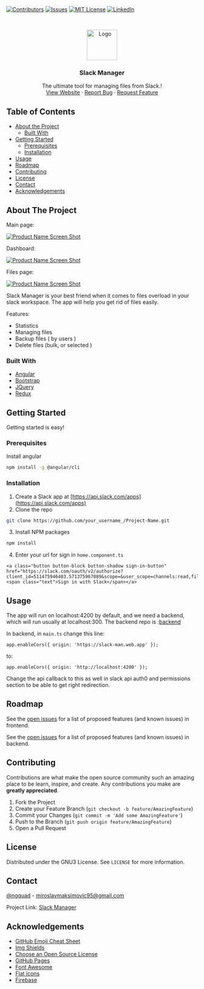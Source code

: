 [![Contributors][contributors-shield]][contributors-url]
[![Issues][issues-shield]][issues-url]
[![MIT License][license-shield]][license-url]
[![LinkedIn][linkedin-shield]][linkedin-url]



<br />
<p align="center">
  <a href="https://slack-man.web.app/assets/images/slackmanager.png">
    <img src="https://slack-man.web.app/assets/images/slackmanager.png" alt="Logo" width="80" height="80">
  </a>

  <h3 align="center">Slack Manager</h3>

  <p align="center">
    The ultimate tool for managing files from Slack.!
    <br />
    <a href="https://slack-man.web.app">View Website</a>
    ·
    <a href="https://github.com/miki995/slack-manager/issues">Report Bug</a>
    ·
    <a href="https://github.com/miki995/slack-manager/issues">Request Feature</a>
  </p>
</p>



<!-- TABLE OF CONTENTS -->
## Table of Contents

* [About the Project](#about-the-project)
  * [Built With](#built-with)
* [Getting Started](#getting-started)
  * [Prerequisites](#prerequisites)
  * [Installation](#installation)
* [Usage](#usage)
* [Roadmap](#roadmap)
* [Contributing](#contributing)
* [License](#license)
* [Contact](#contact)
* [Acknowledgements](#acknowledgements)

## About The Project

Main page:

[![Product Name Screen Shot][product-screenshot1]](https://slack-man.web.app)

Dashboard:

[![Product Name Screen Shot][product-screenshot2]](https://slack-man.web.app)

Files page:

[![Product Name Screen Shot][product-screenshot3]](https://slack-man.web.app)

Slack Manager is your best friend when it comes to files overload in your slack workspace.
The app will help you get rid of files easily.

Features:
* Statistics
* Managing files
* Backup files ( by users )
* Delete files (bulk, or selected )


### Built With
* [Angular](https://angular.io)
* [Bootstrap](https://getbootstrap.com)
* [JQuery](https://jquery.com)
* [Redux](https://redux.js.org)


<!-- GETTING STARTED -->
## Getting Started

Getting started is easy!

### Prerequisites

Install angular

```sh
npm install -g @angular/cli
```

### Installation

1. Create a Slack app at [https://api.slack.com/apps](https://api.slack.com/apps)
2. Clone the repo
```sh
git clone https://github.com/your_username_/Project-Name.git
```
3. Install NPM packages
```sh
npm install
```
4. Enter your url for sign in `home.component.ts`
```JS
<a class="button button-block button-shadow sign-in-button" href="https://slack.com/oauth/v2/authorize?client_id=511475946403.571375967089&scope=&user_scope=channels:read,files:read,files:write,groups:read,search:read,users.profile:read,users:read"><span class="text">Sign in with Slack</span></a>
```



<!-- USAGE EXAMPLES -->
## Usage

The app will run on localhost:4200 by default, and we need a backend, which will run usually at localhost:300.
The backend repo is :[backend](https://github.com/miki995/slack-manager-api)

In backend, in `main.ts` change this line:

```
app.enableCors({ origin: 'https://slack-man.web.app' });
```

to:

```
app.enableCors({ origin: 'http://localhost:4200' });
```

Change the api callback to this as well in slack api auth0 and permissions section to be able to get right redirection.

<!-- ROADMAP -->
## Roadmap

See the [open issues](https://github.com/miki995/slack-manager/issues) for a list of proposed features (and known issues) in frontend.

See the [open issues](https://github.com/miki995/slack-manager-api/issues) for a list of proposed features (and known issues) in backend.

<!-- CONTRIBUTING -->
## Contributing

Contributions are what make the open source community such an amazing place to be learn, inspire, and create. Any contributions you make are **greatly appreciated**.

1. Fork the Project
2. Create your Feature Branch (`git checkout -b feature/AmazingFeature`)
3. Commit your Changes (`git commit -m 'Add some AmazingFeature'`)
4. Push to the Branch (`git push origin feature/AmazingFeature`)
5. Open a Pull Request



<!-- LICENSE -->
## License

Distributed under the GNU3 License. See `LICENSE` for more information.



<!-- CONTACT -->
## Contact

[@ngquad](https://twitter.com/ngquad) - miroslavmaksimovic95@gmail.com

Project Link: [Slack Manager](https://www.producthunt.com/posts/slack-cleaner)


<!-- ACKNOWLEDGEMENTS -->
## Acknowledgements
* [GitHub Emoji Cheat Sheet](https://www.webpagefx.com/tools/emoji-cheat-sheet)
* [Img Shields](https://shields.io)
* [Choose an Open Source License](https://choosealicense.com)
* [GitHub Pages](https://pages.github.com)
* [Font Awesome](https://fontawesome.com)
* [Flat icons](https://www.flaticon.com/authors/freepik)
* [Firebase](https://firebase.google.com/)





<!-- MARKDOWN LINKS & IMAGES -->
<!-- https://www.markdownguide.org/basic-syntax/#reference-style-links -->
[contributors-shield]: https://img.shields.io/github/all-contributors/miki995/slack-manager/master?style=flat-square
[contributors-url]: https://github.com/miki995/slack-manager/graphs/contributors
[issues-shield]: https://img.shields.io/github/issues/miki995/slack-manager.svg?style=flat-square
[issues-url]: https://github.com/miki995/slack-manager/issues
[license-shield]: https://img.shields.io/github/license/miki995/slack-manager.svg?style=flat-square
[license-url]: https://github.com/miki995/slack-manager/blob/master/LICENSE.txt
[linkedin-shield]: https://img.shields.io/badge/-LinkedIn-black.svg?style=flat-square&logo=linkedin&colorB=555
[linkedin-url]: https://www.linkedin.com/in/miki95
[product-screenshot1]: https://ph-files.imgix.net/b51bf3f5-0d3a-4e5e-a773-c99885798d7b.jpeg?auto=format&auto=compress&codec=mozjpeg&cs=strip&w=751.4124293785311&h=380&fit=max&dpr=2
[product-screenshot2]: https://ph-files.imgix.net/80d4388e-7acc-47a9-8c95-a506a03b2d34.jpeg?auto=format&auto=compress&codec=mozjpeg&cs=strip&w=795.3778751369114&h=380&fit=max&dpr=2
[product-screenshot3]: https://ph-files.imgix.net/f972f702-19ef-4b33-9346-13169fa4d975.jpeg?auto=format&auto=compress&codec=mozjpeg&cs=strip&w=805.8693244739757&h=380&fit=max&dpr=2

